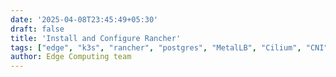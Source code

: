 ```yaml
---
date: '2025-04-08T23:45:49+05:30'
draft: false
title: 'Install and Configure Rancher'
tags: ["edge", "k3s", "rancher", "postgres", "MetalLB", "Cilium", "CNI"]
author: Edge Computing team
---
```

